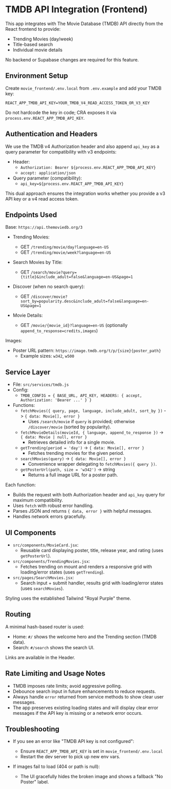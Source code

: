 # TMDB API Integration (Frontend)

This app integrates with The Movie Database (TMDB) API directly from the React frontend to provide:
- Trending Movies (day/week)
- Title-based search
- Individual movie details

No backend or Supabase changes are required for this feature.

## Environment Setup

Create `movie_frontend/.env.local` from `.env.example` and add your TMDB key:

```
REACT_APP_TMDB_API_KEY=YOUR_TMDB_V4_READ_ACCESS_TOKEN_OR_V3_KEY
```

Do not hardcode the key in code; CRA exposes it via `process.env.REACT_APP_TMDB_API_KEY`.

## Authentication and Headers

We use the TMDB v4 Authorization header and also append `api_key` as a query parameter for compatibility with v3 endpoints:

- Header:
  - `Authorization: Bearer ${process.env.REACT_APP_TMDB_API_KEY}`
  - `accept: application/json`
- Query parameter (compatibility):
  - `api_key=${process.env.REACT_APP_TMDB_API_KEY}`

This dual approach ensures the integration works whether you provide a v3 API key or a v4 read access token.

## Endpoints Used

Base: `https://api.themoviedb.org/3`

- Trending Movies:
  - GET `/trending/movie/day?language=en-US`
  - GET `/trending/movie/week?language=en-US`

- Search Movies by Title:
  - GET `/search/movie?query={title}&include_adult=false&language=en-US&page=1`

- Discover (when no search query):
  - GET `/discover/movie?sort_by=popularity.desc&include_adult=false&language=en-US&page=1`

- Movie Details:
  - GET `/movie/{movie_id}?language=en-US` (optionally `append_to_response=credits,images`)

Images:
- Poster URL pattern: `https://image.tmdb.org/t/p/{size}{poster_path}`
  - Example sizes: `w342`, `w500`

## Service Layer

- File: `src/services/tmdb.js`
- Config:
  - `TMDB_CONFIG = { BASE_URL, API_KEY, HEADERS: { accept, Authorization: 'Bearer ...' } }`
- Functions:
  - `fetchMovies({ query, page, language, include_adult, sort_by })` -> `{ data: Movie[], error }`
    - Uses `/search/movie` if `query` is provided; otherwise `/discover/movie` (sorted by popularity).
  - `fetchMovieDetails(movieId, { language, append_to_response })` -> `{ data: Movie | null, error }`
    - Retrieves detailed info for a single movie.
  - `getTrending(period = 'day')` -> `{ data: Movie[], error }`
    - Fetches trending movies for the given period.
  - `searchMovies(query)` -> `{ data: Movie[], error }`
    - Convenience wrapper delegating to `fetchMovies({ query })`.
  - `getPosterUrl(path, size = 'w342')` -> string
    - Returns a full image URL for a poster path.

Each function:
- Builds the request with both Authorization header and `api_key` query for maximum compatibility.
- Uses `fetch` with robust error handling.
- Parses JSON and returns `{ data, error }` with helpful messages.
- Handles network errors gracefully.

## UI Components

- `src/components/MovieCard.jsx`:
  - Reusable card displaying poster, title, release year, and rating (uses `getPosterUrl`).
- `src/components/TrendingMovies.jsx`:
  - Fetches trending on mount and renders a responsive grid with loading/error states (uses `getTrending`).
- `src/pages/SearchMovies.jsx`:
  - Search input + submit handler, results grid with loading/error states (uses `searchMovies`).

Styling uses the established Tailwind "Royal Purple" theme.

## Routing

A minimal hash-based router is used:
- Home: `#/` shows the welcome hero and the Trending section (TMDB data).
- Search: `#/search` shows the search UI.

Links are available in the Header.

## Rate Limiting and Usage Notes

- TMDB imposes rate limits; avoid aggressive polling.
- Debounce search input in future enhancements to reduce requests.
- Always handle `error` returned from service methods to show clear user messages.
- The app preserves existing loading states and will display clear error messages if the API key is missing or a network error occurs.

## Troubleshooting

- If you see an error like "TMDB API key is not configured":
  - Ensure `REACT_APP_TMDB_API_KEY` is set in `movie_frontend/.env.local`
  - Restart the dev server to pick up new env vars.

- If images fail to load (404 or path is null):
  - The UI gracefully hides the broken image and shows a fallback "No Poster" label.
